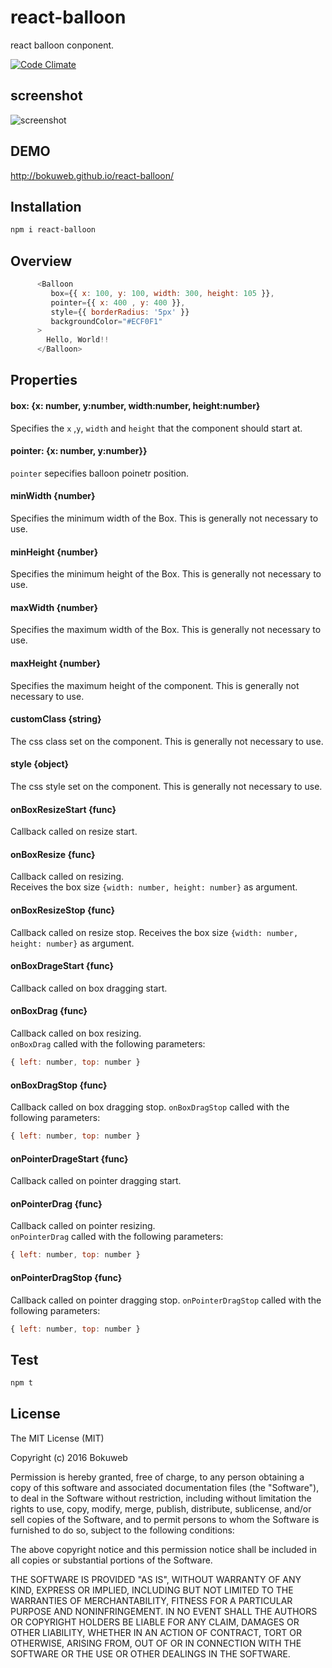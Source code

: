 # react-balloon

react balloon conponent.

[![Code Climate](https://codeclimate.com/github/bokuweb/react-balloon/badges/gpa.svg)](https://codeclimate.com/github/bokuweb/react-balloon)

## screenshot

![screenshot](https://github.com/bokuweb/react-balloon/blob/master/screenshot.gif?raw=true)

## DEMO

http://bokuweb.github.io/react-balloon/

## Installation

```sh
npm i react-balloon
```

## Overview

``` javascript
      <Balloon
         box={{ x: 100, y: 100, width: 300, height: 105 }},
         pointer={{ x: 400 , y: 400 }},
         style={{ borderRadius: '5px' }}
         backgroundColor="#ECF0F1"
      >
        Hello, World!!
      </Balloon>
```

## Properties

#### box: {x: number, y:number, width:number, height:number}

Specifies the `x` ,`y`, `width` and `height` that the component should start at.

#### pointer: {x: number, y:number}}

`pointer` sepecifies balloon poinetr position.

#### minWidth {number}

Specifies the minimum width of the Box.
This is generally not necessary to use.

#### minHeight {number}

Specifies the minimum height of the Box.
This is generally not necessary to use.

#### maxWidth {number}

Specifies the maximum width of the Box.
This is generally not necessary to use.

#### maxHeight {number}

Specifies the maximum height of the component.
This is generally not necessary to use.

#### customClass {string}

The css class set on the component.
This is generally not necessary to use.

#### style {object}

The css style set on the component.
This is generally not necessary to use.

#### onBoxResizeStart {func}

Callback called on resize start.   

#### onBoxResize {func}

Callback called on resizing.   
Receives the box size `{width: number, height: number}` as argument.

#### onBoxResizeStop {func}

Callback called on resize stop.
Receives the box size `{width: number, height: number}` as argument.

#### onBoxDrageStart {func}

Callback called on box dragging start.   

#### onBoxDrag {func}

Callback called on box resizing.   
`onBoxDrag` called with the following parameters:

``` javascript
{ left: number, top: number }
```

#### onBoxDragStop {func}

Callback called on box dragging stop.
`onBoxDragStop` called with the following parameters:

``` javascript
{ left: number, top: number }
```

#### onPointerDrageStart {func}

Callback called on pointer dragging start.   

#### onPointerDrag {func}

Callback called on pointer resizing.   
`onPointerDrag` called with the following parameters:

``` javascript
{ left: number, top: number }
```

#### onPointerDragStop {func}

Callback called on pointer dragging stop.
`onPointerDragStop` called with the following parameters:

``` javascript
{ left: number, top: number }
```


## Test

``` sh
npm t
```

## License

The MIT License (MIT)

Copyright (c) 2016 Bokuweb

Permission is hereby granted, free of charge, to any person obtaining a copy of this software and associated documentation files (the "Software"), to deal in the Software without restriction, including without limitation the rights to use, copy, modify, merge, publish, distribute, sublicense, and/or sell copies of the Software, and to permit persons to whom the Software is furnished to do so, subject to the following conditions:

The above copyright notice and this permission notice shall be included in all copies or substantial portions of the Software.

THE SOFTWARE IS PROVIDED "AS IS", WITHOUT WARRANTY OF ANY KIND, EXPRESS OR IMPLIED, INCLUDING BUT NOT LIMITED TO THE WARRANTIES OF MERCHANTABILITY, FITNESS FOR A PARTICULAR PURPOSE AND NONINFRINGEMENT. IN NO EVENT SHALL THE AUTHORS OR COPYRIGHT HOLDERS BE LIABLE FOR ANY CLAIM, DAMAGES OR OTHER LIABILITY, WHETHER IN AN ACTION OF CONTRACT, TORT OR OTHERWISE, ARISING FROM, OUT OF OR IN CONNECTION WITH THE SOFTWARE OR THE USE OR OTHER DEALINGS IN THE SOFTWARE.
